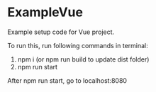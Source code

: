 # ExampleVue
Example setup code for Vue project.

To run this, run following commands in terminal:
1. npm i (or npm run build to update dist folder)
2. npm run start

After npm run start, go to localhost:8080
